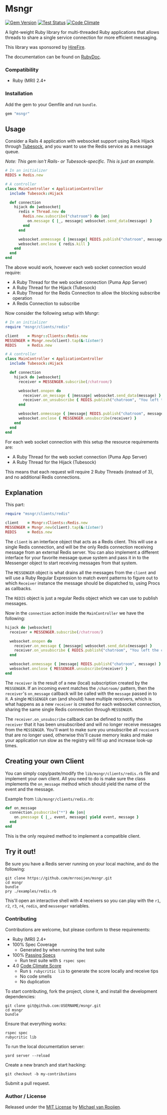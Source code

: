# Msngr

[![Gem Version](https://badge.fury.io/rb/msngr.svg)](http://badge.fury.io/rb/msngr)
[![Test
Status](https://github.com/mrrooijen/msngr/workflows/Test/badge.svg)](https://github.com/mrrooijen/msngr/actions)
[![Code Climate](https://codeclimate.com/github/mrrooijen/msngr.png)](https://codeclimate.com/github/mrrooijen/msngr)

A light-weight Ruby library for multi-threaded Ruby applications that allows threads to share a single service connection for more efficient messaging.

This library was sponsored by [HireFire].

The documentation can be found on [RubyDoc].


### Compatibility

- Ruby (MRI) 2.4+


### Installation

Add the gem to your Gemfile and run `bundle`.

```rb
gem "msngr"
```


## Usage

Consider a Rails 4 application with websocket support using Rack Hijack through [Tubesock], and you want to use the Redis service as a message queue.

*Note: This gem isn't Rails- or Tubesock-specific. This is just an example.*

```rb
# In an initializer
REDIS = Redis.new

# A controller
class MainController < ApplicationController
  include Tubesock::Hijack

  def connection
    hijack do |websocket|
      redis = Thread.new do
        Redis.new.subscribe("chatroom") do |on|
          on.message { |_, message| websocket.send_data(message) }
        end
      end

      websocket.onmessage { |message| REDIS.publish("chatroom", message) }
      websocket.onclose { redis.kill }
    end
  end
end
```

The above would work, however each web socket connection would require:

* A Ruby Thread for the web socket connection (Puma App Server)
* A Ruby Thread for the Hijack (Tubesock)
* A Ruby Thread for the Redis Connection to allow the blocking subscribe operation
* A Redis Connection to subscribe

Now consider the following setup with Msngr:

```rb
# In an initializer
require "msngr/clients/redis"

client    = Msngr::Clients::Redis.new
MESSENGER = Msngr.new(client).tap(&:listen!)
REDIS     = Redis.new

# A controller
class MainController < ApplicationController
  include Tubesock::Hijack

  def connection
    hijack do |websocket|
      receiver = MESSENGER.subscribe(/chatroom/)

      websocket.onopen do
        receiver.on_message { |message| websocket.send_data(message) }
        receiver.on_unsubscribe { REDIS.publish("chatroom", "You left the chat.") }
      end

      websocket.onmessage { |message| REDIS.publish("chatroom", message) }
      websocket.onclose { MESSENGER.unsubscribe(receiver) }
    end
  end
end
```

For each web socket connection with this setup the resource requirements are:

* A Ruby Thread for the web socket connection (Puma App Server)
* A Ruby Thread for the Hijack (Tubesock)

This means that each request will require 2 Ruby Threads (instead of 3), and no additional Redis connections.

## Explanation

This part:

```rb
require "msngr/clients/redis"

client    = Msngr::Clients::Redis.new
MESSENGER = Msngr.new(client).tap(&:listen!)
REDIS     = Redis.new
```

The `client` is an interface object that acts as a Redis client. This will use a single Redis connection, and will be the only Redis connection receiving message from an external Redis server. You can also implement a different interface for your favorite message queue system and pass it in to the Messenger object to start receiving messages from that system.

The `MESSENGER` object is what drains all the messages from the `client` and will use a Ruby Regular Expression to match event patterns to figure out to which `Receiver` instance the message should be dispatched to, using Procs as callbacks.

The `REDIS` object is just a regular Redis object which we can use to publish messages.

Now in the `connection` action inside the `MainController` we have the following:

```rb
hijack do |websocket|
  receiver = MESSENGER.subscribe(/chatroom/)

  websocket.onopen do
    receiver.on_message { |message| websocket.send_data(message) }
    receiver.on_unsubscribe { REDIS.publish("chatroom", "You left the chat.") }
  end

  websocket.onmessage { |message| REDIS.publish("chatroom", message) }
  websocket.onclose { MESSENGER.unsubscribe(receiver) }
end
```

The `receiver` is the result of a new (local) subscription created by the `MESSENGER`. If an incoming event matches the `/chatroom/` pattern, then the `receiver`'s `on_message` callback will be called with the `message` passed in to it. A single `MESSENGER` can (and should) have multiple receivers, which is what happens as a new `receiver` is created for each websocket connection, sharing the same single Redis connnection through `MESSENGER`.

The `receiver.on_unsubscribe` callback can be defined to notifiy the `receiver` that it has been unsubscribed and will no longer receive messages from the `MESSENGER`. You'll want to make sure you unsubscribe all `receiver`s that are no longer used, otherwise this'll cause memory leaks and make your application run slow as the registry will fill up and increase look-up times.


## Creating your own Client

You can simply copy/paste/modify the `lib/msngr/clients/redis.rb` file and implement your own client. All you need to do is make sure the class implements the `on_message` method which should yield the name of the event and the message.

Example from `lib/msngr/clients/redis.rb`:

```rb
def on_message
  connection.psubscribe("*") do |on|
    on.pmessage { |_, event, message| yield event, message }
  end
end
```

This is the only required method to implement a compatible client.


## Try it out!

Be sure you have a Redis server running on your local machine, and do the following:

```
git clone https://github.com/mrrooijen/msngr.git
cd msngr
bundle
pry ./examples/redis.rb
```

This'll open an interactive shell with 4 receivers so you can play with the `r1`, `r2`, `r3`, `r4`, `redis`, and `messenger` variables.


### Contributing

Contributions are welcome, but please conform to these requirements:

- Ruby (MRI) 2.4+
- 100% Spec Coverage
  - Generated by when running the test suite
- 100% [Passing Specs]
  - Run test suite with `$ rspec spec`
- 4.0 [Code Climate Score]
  - Run `$ rubycritic lib` to generate the score locally and receive tips
  - No code smells
  - No duplication

To start contributing, fork the project, clone it, and install the development dependencies:

```
git clone git@github.com:USERNAME/msngr.git
cd msngr
bundle
```

Ensure that everything works:

```
rspec spec
rubycritic lib
```

To run the local documentation server:

```
yard server --reload
```

Create a new branch and start hacking:

```
git checkout -b my-contributions
```

Submit a pull request.


### Author / License

Released under the [MIT License] by [Michael van Rooijen].

[Michael van Rooijen]: https://twitter.com/mrrooijen
[HireFire]: http://hirefire.io
[Passing Specs]: https://travis-ci.org/mrrooijen/msngr
[Code Climate Score]: https://codeclimate.com/github/mrrooijen/msngr
[RubyDoc]: http://rubydoc.info/github/mrrooijen/msngr/master/frames
[MIT License]: https://github.com/mrrooijen/msngr/blob/master/LICENSE
[RubyGems.org]: https://rubygems.org/gems/msngr
[Tubesock]: https://github.com/ngauthier/tubesock
